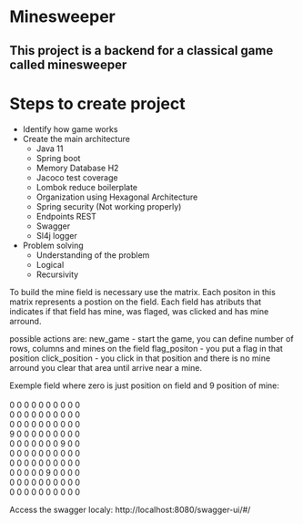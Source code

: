 # Minesweeper
## This project is a backend for a classical game called minesweeper

Steps to create project
=================
<!--ts-->
   * Identify how game works
   * Create the main architecture
        * Java 11
        * Spring boot
        * Memory Database H2
        * Jacoco test coverage
        * Lombok reduce boilerplate
        * Organization using Hexagonal Architecture
        * Spring security (Not working properly)
        * Endpoints REST  
        * Swagger 
        * Sl4j logger
   * Problem solving
      * Understanding of the problem
      * Logical
      * Recursivity
<!--te-->

To build the mine field is necessary use the matrix.
Each positon in this matrix represents a postion on the field.
Each field has atributs that indicates if that field has mine, was flaged,
was clicked and has mine arround.

possible actions are:
new_game - start the game, you can define number of rows, columns and mines on the field
flag_positon - you put a flag in that position
click_position - you click in that position and there is no mine arround you clear that area until arrive near a mine.


Exemple field where zero is just position on field and 9 position of mine: \
\
0 0 0 0 0 0 0 0 0 0 \
0 0 0 0 0 0 0 0 0 0 \
0 0 0 0 0 0 0 0 0 0 \
9 0 0 0 0 0 0 0 0 0 \
0 0 0 0 0 0 0 9 0 0 \
0 0 0 0 0 0 0 0 0 0 \
0 0 0 0 0 0 0 0 0 0 \
0 0 0 0 0 9 0 0 0 0 \
0 0 0 0 0 0 0 0 0 0 \
0 0 0 0 0 0 0 0 0 0 


Access the swagger localy:
http://localhost:8080/swagger-ui/#/